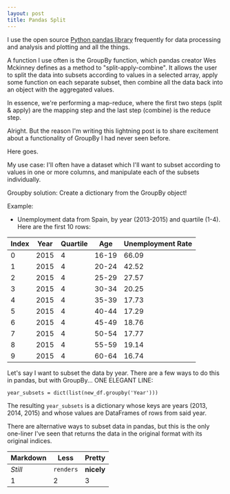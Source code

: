 ```yaml
---
layout: post
title: Pandas Split
---
```


I use the open source <a href="http://pandas.pydata.org/">Python pandas library</a> frequently for data processing and analysis and plotting and all the things. 

A function I use often is the GroupBy function, which pandas creator Wes Mckinney defines as a method to "split-apply-combine". It allows the user to split the data into subsets according to values in a selected array, apply some function on each separate subset, then combine all the data back into an object with the aggregated values.

In essence, we're performing a map-reduce, where the first two steps (split & apply) are the mapping step and the last step (combine) is the reduce step.

Alright. But the reason I'm writing this lightning post is to share excitement about a functionality of GroupBy I had never seen before.

Here goes.

My use case: I'll often have a dataset which I'll want to subset according to values in one or more columns, and manipulate each of the subsets individually.

Groupby solution: Create a dictionary from the GroupBy object!

Example:

* Unemployment data from Spain, by year (2013-2015) and quartile (1-4).
Here are the first 10 rows:


Index | Year | Quartile | Age | Unemployment Rate
--- | --- | --- | --- | ---     
0|	2015|	4|	16-19|	66.09
1|	2015|	4|	20-24|	42.52
2|	2015|	4|	25-29|	27.57
3|	2015|	4|	30-34|	20.25
4|	2015|	4|	35-39|	17.73
5|	2015|	4|	40-44|	17.29
6|	2015|	4|	45-49|	18.76
7|	2015|	4|	50-54|	17.77
8|	2015|	4|	55-59|	19.14
9|	2015|	4|	60-64|	16.74


Let's say I want to subset the data by year. There are a few ways to do this in pandas, but with GroupBy... ONE ELEGANT LINE:

`year_subsets = dict(list(new_df.groupby('Year')))`

The resulting `year_subsets` is a dictionary whose keys are years (2013, 2014, 2015) and whose values are DataFrames of rows from said year.

There are alternative ways to subset data in pandas, but this is the only one-liner I've seen that returns the data in the original format with its original indices.

Markdown | Less | Pretty
--- | --- | ---
*Still* | `renders` | **nicely**
1 | 2 | 3
